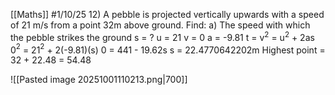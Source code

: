 [[Maths]]
#1/10/25 
12) A pebble is projected vertically upwards with a speed of 21 m/s from a point 32m above ground. Find:
a) The speed with which the pebble strikes the ground
	s = ?
	u = 21
	v = 0
	a = -9.81
	t = 
	v$^2$ = u$^2$ + 2as 
	0$^2$ = 21$^2$ + 2(-9.81)(s)
	0 = 441 - 19.62s
	s = 22.4770642202m
	Highest point = 32 + 22.48 = 54.48
	


![[Pasted image 20251001110213.png|700]]